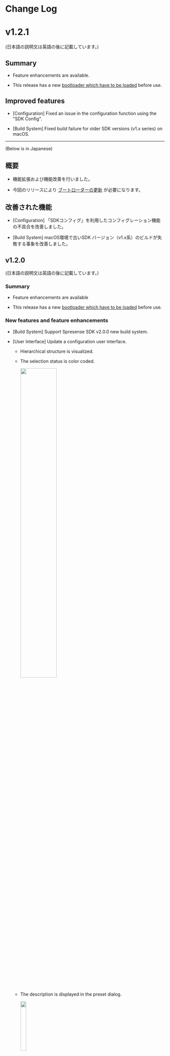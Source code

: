 # Change Log

# v1.2.1

(日本語の説明文は英語の後に記載しています。)

## Summary

* Feature enhancements are available.

* This release has a new [bootloader which have to be loaded](https://developer.sony.com/develop/spresense/docs/sdk_set_up_ide_en.html#_installing_the_boot_loader) before use.

## Improved features

* [Configuration] Fixed an issue in the configuration function using the "SDK Config".

* [Build System] Fixed build failure for older SDK versions (v1.x series) on macOS.

------------------------

(Below is in Japanese)

## 概要

* 機能拡張および機能改善を行いました。

* 今回のリリースにより [ブートローダーの更新](https://developer.sony.com/develop/spresense/docs/sdk_set_up_ide_ja.html#_ブートローダのインストール) が必要になります。

## 改善された機能

* [Configuration] 「SDKコンフィグ」を利用したコンフィグレーション機能の不具合を改善しました。

* [Build System] macOS環境で古いSDK バージョン（v1.x系）のビルドが失敗する事象を改善しました。

## v1.2.0

(日本語の説明文は英語の後に記載しています。)

### Summary

* Feature enhancements are available

* This release has a new [bootloader which have to be loaded](https://developer.sony.com/develop/spresense/docs/sdk_set_up_ide_en.html#_installing_the_boot_loader) before use.

### New features and feature enhancements

* [Build System] Support Spresense SDK v2.0.0 new build system.

* [User Interface] Update a configuration user interface.
  * Hierarchical structure is visualized.
  * The selection status is color coded.

    <img src="https://raw.githubusercontent.com/sonydevworld/spresense-vscode-ide/master/images/v1.2.0_config_update_en.png" width="50%">

  * The description is displayed in the preset dialog.

    <img src="https://raw.githubusercontent.com/sonydevworld/spresense-vscode-ide/master/images/v1.2.0_config_preset_update.png" width="20%">

### Improved features

* [Other] Fix a problem that keyword completion does not work when dealing with multiple projects.

------------------------

(Below is in Japanese)

### 概要

* 新規機能追加および機能拡張を行いました

* 今回のリリースにより[ブートローダーの更新](https://developer.sony.com/develop/spresense/docs/sdk_set_up_ide_ja.html#_ブートローダのインストール)が必要になります

### 新規機能追加および機能拡張


* [Build System] Spresense SDK v2.0.0の新ビルドシステムに対応しました。

* [User Interface] コンフィグのユーザインタフェースを更新しました。
  * 階層構造がビジュアル化されるようになりました。
  * 選択状態が色分けされました。

    <img src="https://raw.githubusercontent.com/sonydevworld/spresense-vscode-ide/master/images/v1.2.0_config_update_ja.png" width="50%">

  * プリセットに説明が表示されるようになりました。

    <img src="https://raw.githubusercontent.com/sonydevworld/spresense-vscode-ide/master/images/v1.2.0_config_preset_update.png" width="20%">

### 改善された機能

* [その他] 複数プロジェクトを扱っている場合、一部キーワード補完が効かなくなってしまう問題を修正しました。

## v1.1.0

(日本語の説明文は英語の後に記載しています。)

### Summary

* Feature enhancements are available

* This release has a new [bootloader which have to be loaded](https://developer.sony.com/develop/spresense/docs/sdk_set_up_ide_en.html#_installing_the_boot_loader) before use.

### New features and feature enhancements

* [UI] Add a wizard to create a workspace easily for the project.

* [UI] Add a wizard to add application commands and ASMP workers easily.

* [Debug] Add supports for ICE debugging of multi-core applications.

### Improved features

* [Config] Fixed the problem that the Kernel/SDK config could not be opened in Ubuntu 18.04 environment.

------------------------

(Below is in Japanese)

### 概要

* 新規機能追加および機能拡張を行いました

* 今回のリリースにより[ブートローダーの更新](https://developer.sony.com/develop/spresense/docs/sdk_set_up_ide_ja.html#_ブートローダのインストール)が必要になります

### 新規機能追加および機能拡張

* [UI] プロジェクト用のワークスペースを簡単に作成するウィザードを追加しました。

* [UI] アプリケーションコマンドやASMPワーカーを簡単に追加するためのウィザードを追加しました。

* [デバッグ] マルチコアアプリケーションのICEデバッグに対応しました。

### 改善された機能

* [コンフィグ] Ubuntu18.04の環境においてコンフィグが開かない問題を解消しました。

## v1.0.2

(日本語の説明文は英語の後に記載しています。)

### Summary

- Feature improvement is available

### New features and feature enhancements

- [Config] Add Kernel/SDK Config in the right click menu.

### Improved features

- [Build] Add support for using a user name with multi-byte code in a Windows environment.

  - Limitation: https://developer.sony.com/develop/spresense/docs/sdk_set_up_ide_en.html#_function_restrictions_by_user_name_and_folder_name

------------------------

(Below is in Japanese)

### 概要

- 新規機能追加および機能拡張を行いました

### 新規機能追加および機能拡張

- [コンフィグ] 右クリックメニューからコンフィグコマンドを実行できるようになりました。

### 改善された機能

- [ビルド] Windows環境でマルチバイトコードが入ったユーザ名を利用していた場合にも対応しました。

  - 制限事項：https://developer.sony.com/develop/spresense/docs/sdk_set_up_ide_ja.html#_ユーザー名やフォルダー名における制限事項

## v1.0.1

(日本語の説明文は英語の後に記載しています。)

### Summary

- Feature improvement is available

### Improved features

- [Config] Fixed an issue where some configuration loads were not correctly reflected.

- [Build] Fixed an issue where the build would not run under certain conditions.

- [Build] Removed an unnecessary warning message when building an application.

- [Build] Fixed an issue that could not be built in a project that contains a hyphen (-) in the folder name.

------------------------

(Below is in Japanese)

### 概要

- 機能改善を行いました

### 改善された機能

- [コンフィグ] コンフィグレーションのロードが一部正しく反映されていない不具合を修正しました。

- [ビルド] 特定の条件下でビルドが実行されない不具合を修正しました。

- [ビルド] アプリケーションのビルド時に不要なWarningが出る不具合を修正しました。

- [ビルド] フォルダー名にハイフン(-)が含まれるプロジェクトでビルドできない不具合を修正しました。

## v1.0.0

(日本語の説明文は英語の後に記載しています。)

- Initial release

(Below is in Japanese)

- 初回リリース

